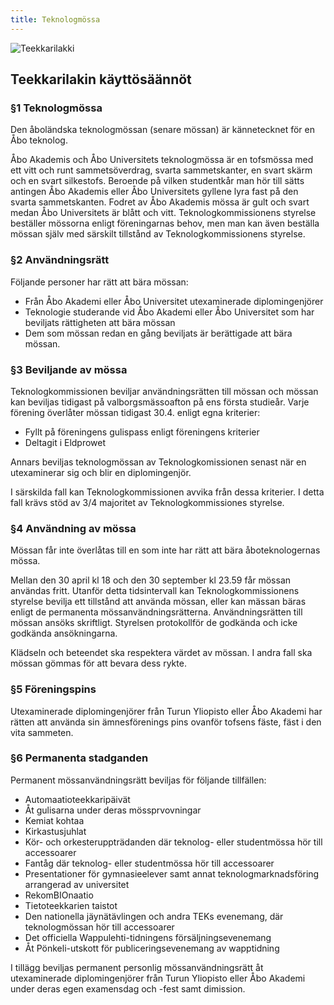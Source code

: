 ```yaml
---
title: Teknologmössa
---
```

![Teekkarilakki](/teekkarihattu.jpg)

## Teekkarilakin käyttösäännöt

### §1 Teknologmössa

Den åboländska teknologmössan (senare mössan) är kännetecknet för en Åbo teknolog.

Åbo Akademis och Åbo Universitets teknologmössa är en tofsmössa med ett vitt och runt sammetsöverdrag, svarta sammetskanter, en svart skärm och en svart silkestofs. Beroende på vilken studentkår man hör till sätts antingen Åbo Akademis eller Åbo Universitets gyllene lyra fast på den svarta sammetskanten. Fodret av Åbo Akademis mössa är gult och svart medan Åbo Universitets är blått och vitt. Teknologkommissionens styrelse beställer mössorna enligt föreningarnas behov, men man kan även beställa mössan själv med särskilt tillstånd av Teknologkommissionens styrelse.

### §2 Användningsrätt

Följande personer har rätt att bära mössan:

* Från Åbo Akademi eller Åbo Universitet utexaminerade diplomingenjörer
* Teknologie studerande vid Åbo Akademi eller Åbo Universitet som har beviljats rättigheten att bära mössan
* Dem som mössan redan en gång beviljats är berättigade att bära mössan.

### §3 Beviljande av mössa

Teknologkommissionen beviljar användningsrätten till mössan och mössan kan beviljas tidigast på valborgsmässoafton på ens första studieår. Varje förening överlåter mössan tidigast 30.4. enligt egna kriterier:

* Fyllt på föreningens gulispass enligt föreningens kriterier
* Deltagit i Eldprowet

Annars beviljas teknologmössan av Teknologkomissionen senast när en utexaminerar sig och blir en diplomingenjör.

I särskilda fall kan Teknologkommissionen avvika från dessa kriterier. I detta fall krävs stöd av 3/4 majoritet av Teknologkommissiones styrelse.

### §4 Användning av mössa

Mössan får inte överlåtas till en som inte har rätt att bära åboteknologernas mössa.

Mellan den 30 april kl 18 och den 30 september kl 23.59 får mössan användas fritt. Utanför detta tidsintervall kan Teknologkommissionens styrelse bevilja ett tillstånd att använda mössan, eller kan mässan bäras enligt de permanenta mössanvändningsrätterna. Användningsrätten till mössan ansöks skriftligt. Styrelsen protokollför de godkända och icke godkända ansökningarna.

Klädseln och beteendet ska respektera värdet av mössan. I andra fall ska mössan gömmas för att bevara dess rykte.

### §5 Föreningspins

Utexaminerade diplomingenjörer från Turun Yliopisto eller Åbo Akademi har rätten att använda sin ämnesförenings pins ovanför tofsens fäste, fäst i den vita sammeten.

### §6 Permanenta stadganden

Permanent mössanvändningsrätt beviljas för följande tillfällen:

* Automaatioteekkaripäivät
* Åt gulisarna under deras mössprvovningar
* Kemiat kohtaa
* Kirkastusjuhlat
* Kör- och orkesteruppträdanden där teknolog- eller studentmössa hör till accessoarer
* Fantåg där teknolog- eller studentmössa hör till accessoarer
* Presentationer för gymnasieelever samt annat teknologmarknadsföring arrangerad av universitet
* RekomBIOnaatio
* Tietoteekkarien taistot
* Den nationella jäynätävlingen och andra TEKs evenemang, där teknologmössan hör till accessoarer
* Det officiella Wappulehti-tidningens försäljningsevenemang
* Åt Pönkeli-utskott för publiceringsevenemang av wapptidning

I tillägg beviljas permanent personlig mössanvändningsrätt åt utexaminerade diplomingenjörer från Turun Yliopisto eller Åbo Akademi under deras egen examensdag och -fest samt dimission.
